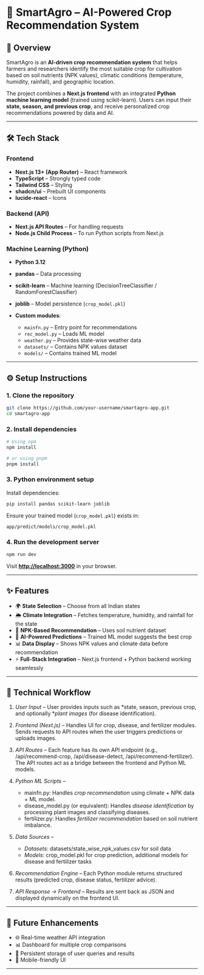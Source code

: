 # 🌱 SmartAgro – AI-Powered Crop Recommendation System

## 📖 Overview

SmartAgro is an **AI-driven crop recommendation system** that helps farmers and researchers identify the most suitable crop for cultivation based on soil nutrients (NPK values), climatic conditions (temperature, humidity, rainfall), and geographic location.

The project combines a **Next.js frontend** with an integrated **Python machine learning model** (trained using scikit-learn). Users can input their **state, season, and previous crop**, and receive personalized crop recommendations powered by data and AI.

---

## 🛠 Tech Stack

### Frontend

* **Next.js 13+ (App Router)** – React framework
* **TypeScript** – Strongly typed code
* **Tailwind CSS** – Styling
* **shadcn/ui** – Prebuilt UI components
* **lucide-react** – Icons

### Backend (API)

* **Next.js API Routes** – For handling requests
* **Node.js Child Process** – To run Python scripts from Next.js

### Machine Learning (Python)

* **Python 3.12**
* **pandas** – Data processing
* **scikit-learn** – Machine learning (DecisionTreeClassifier / RandomForestClassifier)
* **joblib** – Model persistence (`crop_model.pkl`)
* **Custom modules**:

  * `mainfn.py` – Entry point for recommendations
  * `rec_model.py` – Loads ML model
  * `weather.py` – Provides state-wise weather data
  * `datasets/` – Contains NPK values dataset
  * `models/` – Contains trained ML model

---

## ⚙️ Setup Instructions

### 1. Clone the repository

```bash
git clone https://github.com/your-username/smartagro-app.git
cd smartagro-app
```

### 2. Install dependencies

```bash
# Using npm
npm install

# or using pnpm
pnpm install
```

### 3. Python environment setup

Install dependencies:

```bash
pip install pandas scikit-learn joblib
```

Ensure your trained model (`crop_model.pkl`) exists in:

```
app/predict/models/crop_model.pkl
```

### 4. Run the development server

```bash
npm run dev
```

Visit **[http://localhost:3000](http://localhost:3000)** in your browser.

---

## ✨ Features

* 🌍 **State Selection** – Choose from all Indian states
* 🌦 **Climate Integration** – Fetches temperature, humidity, and rainfall for the state
* 🌱 **NPK-Based Recommendation** – Uses soil nutrient dataset
* 🤖 **AI-Powered Predictions** – Trained ML model suggests the best crop
* 📊 **Data Display** – Shows NPK values and climate data before recommendation
* ⚡ **Full-Stack Integration** – Next.js frontend + Python backend working seamlessly

---

## 🔄 Technical Workflow

1. *User Input* – User provides inputs such as *state, season, previous crop, and optionally **plant images* (for disease identification).

2. *Frontend (Next.js)* – Handles UI for crop, disease, and fertilizer modules. Sends requests to API routes when the user triggers predictions or uploads images.

3. *API Routes* – Each feature has its own API endpoint (e.g., /api/recommend-crop, /api/disease-detect, /api/recommend-fertilizer). The API routes act as a bridge between the frontend and Python ML models.

4. *Python ML Scripts* –

   * mainfn.py: Handles *crop recommendation* using climate + NPK data + ML model.
   * disease_model.py (or equivalent): Handles *disease identification* by processing plant images and classifying diseases.
   * fertilizer.py: Handles *fertilizer recommendation* based on soil nutrient imbalance.

5. *Data Sources* –

   * *Datasets*: datasets/state_wise_npk_values.csv for soil data
   * *Models*: crop_model.pkl for crop prediction, additional models for disease and fertilizer tasks

6. *Recommendation Engine* – Each Python module returns structured results (predicted crop, disease status, fertilizer advice).

7. *API Response → Frontend* – Results are sent back as JSON and displayed dynamically on the frontend UI.
---

## 🚀 Future Enhancements

* 🌐 Real-time weather API integration
* 📊 Dashboard for multiple crop comparisons
* 💾 Persistent storage of user queries and results
* 📱 Mobile-friendly UI

---

